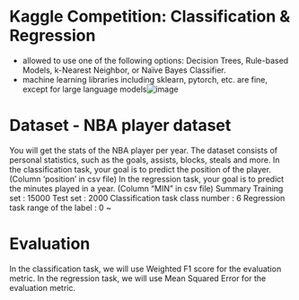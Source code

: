 # Kaggle Competition: Classification & Regression
- allowed to use one of the following options: Decision Trees, Rule-based Models, k-Nearest Neighbor, or Naïve Bayes Classifier. 
- machine learning libraries including sklearn, pytorch, etc. are fine, except for large language models![image](https://github.com/user-attachments/assets/a91ae4d6-e478-4af0-b529-3266981eb36b)

# Dataset - NBA player dataset
You will get the stats of the NBA player per year.
The dataset consists of personal statistics, such as the goals, assists, blocks, steals and more.
In the classification task, your goal is to predict the position of the player. (Column ‘position’ in csv file)
In the regression task, your goal is to predict the minutes played in a year. (Column “MIN” in csv file)
Summary
  Training set : 15000
  Test set : 2000
  Classification task class number : 6
  Regression task range of the label : 0 ~

# Evaluation
In the classification task, we will use Weighted F1 score for the evaluation metric.
In the regression task, we will use Mean Squared Error for the evaluation metric.

